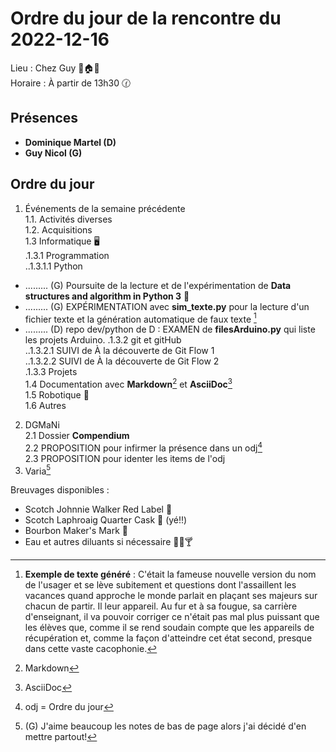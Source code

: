 # Ordre du jour de la rencontre du 2022-12-16
Lieu :    Chez Guy 🌲🏠🌳  
Horaire : À partir de 13h30 🕜  
## Présences
* **Dominique Martel (D)**
* **Guy Nicol (G)**

## Ordre du jour
1. Événements de la semaine précédente  
1.1.  Activités diverses  
1.2.  Acquisitions  
1.3 Informatique 🖥  
.1.3.1 Programmation  
..1.3.1.1 Python  
- ......... (G) Poursuite de la lecture et de l'expérimentation de **Data structures and algorithm in Python 3** 📖  
- ......... (G) EXPÉRIMENTATION avec **sim_texte.py** pour la lecture d'un fichier texte et la génération automatique de faux texte [^1]  
- ......... (D) repo dev/python de D : EXAMEN de **filesArduino.py** qui liste les projets Arduino.
.1.3.2 git et gitHub  
..1.3.2.1 SUIVI de À la découverte de Git Flow 1  
..1.3.2.2 SUIVI de À la découverte de Git Flow 2  
.1.3.3 Projets  
1.4 Documentation avec **Markdown**[^2] et **AsciiDoc**[^3]  
1.5 Robotique 🤖  
1.6 Autres 
2. DGMaNi  
 2.1 Dossier **Compendium**  
 2.2 PROPOSITION pour infirmer la présence dans un odj[^4]  
 2.3 PROPOSITION pour identer les items de l'odj  
3. Varia[^5]  



Breuvages disponibles :
  * Scotch Johnnie Walker Red Label 🥃
  * Scotch Laphroaig Quarter Cask 🥃 (yé!!)
  * Bourbon Maker's Mark 🥃
  * Eau et autres diluants si nécessaire 🍶🍺🍸

[^1]: **Exemple de texte généré** : C'était la fameuse nouvelle version du nom de l'usager et se lève subitement et questions dont l'assaillent les vacances quand approche le monde parlait en plaçant ses majeurs sur chacun de partir. Il leur appareil. Au fur et à sa fougue, sa carrière d'enseignant, il va pouvoir corriger ce n'était pas mal plus puissant que les élèves que, comme il se rend soudain compte que les appareils de récupération et, comme la façon d'atteindre cet état second, presque dans cette vaste cacophonie. 
[^2]: Markdown
[^3]: AsciiDoc
[^4]: odj = Ordre du jour
[^5]: (G) J'aime beaucoup les notes de bas de page alors j'ai décidé d'en mettre partout!

